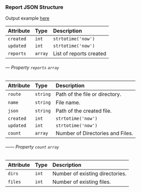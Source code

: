 ### Report JSON Structure

Output example [here](https://raw.githubusercontent.com/oscarweb/file-reporter/main/examples/cache/control.json "Output Json")

| Attribute | Type      | Description                      |
|:----------|:----------|:---------------------------------|
| `created` | `int`     | `strtotime('now')`               |
| `updated` | `int`     | `strtotime('now')`               |
| `reports` | `array`   | List of reports created          |

######  &#8212; Property `reports` `array`
| Attribute | Type      | Description                      |
|:----------|:----------|:---------------------------------|
| `route`   | `string`  | Path of the file or directory.   |
| `name`    | `string`  | File name.                       |
| `json`    | `string`  | Path of the created file.        |
| `created` | `int`     | `strtotime('now')`               |
| `updated` | `int`     | `strtotime('now')`               |
| `count`   | `array`   | Number of Directories and Files. |

######  &#8212;&#8212; Property `count` `array`
| Attribute | Type      | Description                      |
|:----------|:----------|:---------------------------------|
| `dirs`    | `int`     | Number of existing directories.  |
| `files`   | `int`     | Number of existing files.        |

